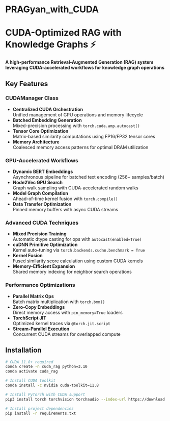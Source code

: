# PRAGyan_with_CUDA

# CUDA-Optimized RAG with Knowledge Graphs ⚡

**A high-performance Retrieval-Augmented Generation (RAG) system leveraging CUDA-accelerated workflows for knowledge graph operations**

## Key Features

### CUDAManager Class
- **Centralized CUDA Orchestration**  
  Unified management of GPU operations and memory lifecycle
- **Batched Embedding Generation**  
  Mixed-precision processing with `torch.cuda.amp.autocast()`
- **Tensor Core Optimization**  
  Matrix-based similarity computations using FP16/FP32 tensor cores
- **Memory Architecture**  
  Coalesced memory access patterns for optimal DRAM utilization

### GPU-Accelerated Workflows
- **Dynamic BERT Embeddings**  
  Asynchronous pipeline for batched text encoding (256+ samples/batch)
- **Node2Vec GPU Search**  
  Graph walk sampling with CUDA-accelerated random walks
- **Model Graph Compilation**  
  Ahead-of-time kernel fusion with `torch.compile()`
- **Data Transfer Optimization**  
  Pinned memory buffers with async CUDA streams

### Advanced CUDA Techniques
- **Mixed Precision Training**  
  Automatic dtype casting for ops with `autocast(enabled=True)`
- **cuDNN Primitive Optimization**  
  Kernel auto-tuning via `torch.backends.cudnn.benchmark = True`
- **Kernel Fusion**  
  Fused similarity score calculation using custom CUDA kernels
- **Memory-Efficient Expansion**  
  Shared memory indexing for neighbor search operations

### Performance Optimizations
- **Parallel Matrix Ops**  
  Batch matrix multiplication with `torch.bmm()`
- **Zero-Copy Embeddings**  
  Direct memory access with `pin_memory=True` loaders
- **TorchScript JIT**  
  Optimized kernel traces via `@torch.jit.script`
- **Stream-Parallel Execution**  
  Concurrent CUDA streams for overlapped compute

## Installation

```bash
# CUDA 11.8+ required
conda create -n cuda_rag python=3.10
conda activate cuda_rag

# Install CUDA toolkit
conda install -c nvidia cuda-toolkit=11.8

# Install PyTorch with CUDA support
pip3 install torch torchvision torchaudio --index-url https://download.pytorch.org/whl/cu118

# Install project dependencies
pip install -r requirements.txt
